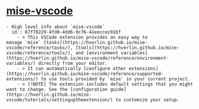 # [mise-vscode](https://github.com/hverlin/mise-vscode)
	- High level info about `mise-vscode`
	  id:: 67f78229-4fd0-4dd6-9c76-41eeccec01bf
		- > This VSCode extension provides an easy way to manage `mise` [tasks](https://hverlin.github.io/mise-vscode/reference/tasks/), [tools](https://hverlin.github.io/mise-vscode/reference/tools/), and [environment variables](https://hverlin.github.io/mise-vscode/reference/environment-variables/) directly from your editor.
		- > It can automatically [configure other extensions](https://hverlin.github.io/mise-vscode/reference/supported-extensions/) to use tools provided by `mise` in your current project.
		- > [!NOTE] The extension includes default settings that you might want to change. See the [configuration guide](https://hverlin.github.io/mise-vscode/tutorials/settinguptheextension/) to customize your setup.